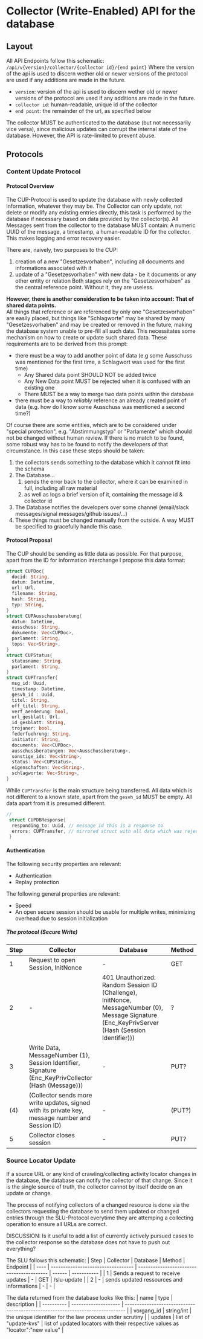 # Collector (Write-Enabled) API for the database
## Layout
All API Endpoints follow this schematic:
`/api/v{version}/collector/{collector id}/{end point}` 
Where the version of the api is used to discern wether old or newer versions of the protocol are used if any additions are made in the future.
- `version`: version of the api is used to discern wether old or newer versions of the protocol are used if any additions are made in the future.
- `collector id`: human-readable, unique id of the collector
- `end point`: the remainder of the url, as specified below

The collector MUST be authenticated to the database (but not necessarily vice versa), since malicious updates can corrupt the internal state of the database. However, the API is rate-limited to prevent abuse.


## Protocols
### Content Update Protocol
#### Protocol Overview
The CUP-Protocol is used to update the database with newly collected information, whatever they may be.
The Collector can only update, not delete or modify any existing entries directly, this task is performed by the database if necessary based on data provided by the collector(s). All Messages sent from the collector to the database MUST contain: A numeric UUID of the message, a timestamp, a human-readable ID for the collector. This makes logging and error recovery easier.  

There are, naively, two purposes to the CUP:
1. creation of a new "Gesetzesvorhaben", including all documents and informations associated with it
2. update of a "Gesetzesvorhaben" with new data - be it documents or any other entity or relation
Both stages rely on the "Gesetzesvorhaben" as the central reference point. Without it, they are useless.

**However, there is another consideration to be taken into account: That of shared data points.**  
All things that reference or are referenced by only one "Gesetzesvorhaben" are easily placed, but things like "Schlagworte" may be shared by many
"Gesetzesvorhaben" and may be created or removed in the future, making the database system unable to pre-fill all such data.
This necessitates some mechanism on how to create or update such shared data. These requirements are to be derived from this prompt:
- there must be a way to add another point of data (e.g some Ausschuss was mentioned for the first time, a Schlagwort was used for the first time)
  - Any Shared data point SHOULD NOT be added twice
  - Any New Data point MUST be rejected when it is confused with an existing one
  - There MUST be a way to merge two data points within the database
- there must be a way to _reliably_ reference an already created point of data (e.g. how do I know some Ausschuss was mentioned a second time?)


Of course there are some entities, which are to be considered under "special protection", e.g. "Abstimmungstyp" or "Parlamente" which should not be changed without human review. If there is no match to be found, some robust way has to be found to notify the developers of that circumstance. In this case these steps should be taken:
1. the collectors sends something to the database which it cannot fit into the schema
2. The Database...
   1. sends the error back to the collector, where it can be examined in full, including all raw material
   2. as well as logs a brief version of it, containing the message id & collector id
3. The Database notifies the developers over some channel (email/slack messages/signal messages/github issues/...)
4. These things must be changed manually from the outside. A way MUST be specified to gracefully handle this case.

#### Protocol Proposal
The CUP should be sending as little data as possible. For that purpose, apart from the ID for information interchange I propose this data format:

```Rust
struct CUPDoc{
  docid: String,
  datum: Datetime,
  url: Url,
  filename: String,
  hash: String,
  typ: String,
}
struct CUPAusschussberatung{
  datum: Datetime,
  ausschuss: String,
  dokumente: Vec<CUPDoc>,
  parlament: String,
  tops: Vec<String>,
}
struct CUPStatus{
  statusname: String,
  parlament: String,
}
struct CUPTransfer{
  msg_id: Uuid,
  timestamp: Datetime,
  gesvh_id : Uuid,
  titel: String,
  off_titel: String,
  verf_aenderung: bool,
  url_gesblatt: Url,
  id_gesblatt: String,
  trojaner: bool,
  federfuehrung: String,
  initiator: String,
  documents: Vec<CUPDoc>,
  ausschussberatungen: Vec<Ausschussberatung>,
  sonstige_ids: Vec<String>,
  status: Vec<CUPStatus>,
  eigenschaften: Vec<String>,
  schlagworte: Vec<String>,
}
```

While `CUPTransfer` is the main structure being transferred.
All data which is not different to a known state, apart from the `gesvh_id` MUST be empty. All data apart from it is presumed different.

```Rust
// 
 struct CUPDBResponse{
  responding_to: Uuid, // message id this is a response to
  errors: CUPTransfer, // mirrored struct with all data which was rejected
 }
```

#### Authentication
The following security properties are relevant:
  - Authentication
  - Replay protection

The following general properties are relevant:
  - Speed
  - An open secure session should be usable for multiple writes, minimizing overhead due to session initialization
##### The protocol (Secure Write)
 | Step | Collector                                                                                            | Database                                                                                                                                         | Method |
 | ---- | ---------------------------------------------------------------------------------------------------- | ------------------------------------------------------------------------------------------------------------------------------------------------ | ------ |
 | 1    | Request to open Session, InitNonce                                                                   | -                                                                                                                                                | GET    |
 | 2    | -                                                                                                    | 401 Unauthorized: Random Session ID (Challenge), InitNonce, MessageNumber (0), Message Signature (Enc_KeyPrivServer (Hash (Session Identifier))) | ?      |
 | 3    | Write Data, MessageNumber (1), Session Identifier, Signature (Enc_KeyPrivCollector (Hash (Message))) | -                                                                                                                                                | PUT?   |
 | (4)  | (Collector sends more write updates, signed with its private key, message number and Session ID)     | -                                                                                                                                                | (PUT?) |
 | 5    | Collector closes session                                                                             | -                                                                                                                                                | PUT?   |

 ### Source Locator Update

If a source URL or any kind of crawling/collecting activity locator changes in the database, the database can notify the collector of that change.
Since it is the single source of truth, the collector cannot by itself decide on an update or change.

The process of notifying collectors of a changed resource is done via the collectors requesting the database to send them updated or changed entries through the SLU-Protocol everytime they are attemping a collecting operation to ensure all URLs are correct.

DISCUSSION: Is it useful to add a list of currently actively pursued cases to the collector response so the database does not have to push out everything?

The SLU follows this schematic:
 | Step | Collector                          | Database                                  | Method | Endpoint    |
 | ---- | ---------------------------------- | ----------------------------------------- | ------ | ----------- |
 | 1    | Sends a request to receive updates | -                                         | GET    | /slu-update |
 | 2    | -                                  | sends updated ressources and informations | -      | -           |

The data returned from the database looks like this:
| name       | type                 | description                                                                    |
| ---------- | -------------------- | ------------------------------------------------------------------------------ |
| vorgang_id | string/int           | the unique identifier for the law process under scrutiny                       |
| updates    | list of "update-kvs" | list of updated locators with their respective values as "locator":"new value" |
